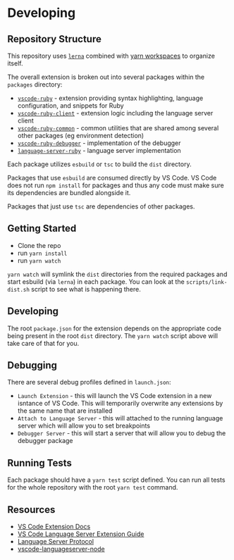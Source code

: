 # Developing

## Repository Structure

This repository uses [`lerna`](https://github.com/lerna/lerna) combined with [yarn workspaces](https://yarnpkg.com/lang/en/docs/workspaces/) to organize itself.

The overall extension is broken out into several packages within the `packages` directory:

- [`vscode-ruby`](https://github.com/rubyide/vscode-ruby/blob/main/packages/vscode-ruby) - extension providing syntax highlighting, language configuration, and snippets for Ruby
- [`vscode-ruby-client`](https://github.com/rubyide/vscode-ruby/blob/main/packages/vscode-ruby-client) - extension logic including the language server client
- [`vscode-ruby-common`](https://github.com/rubyide/vscode-ruby/blob/main/packages/vscode-ruby-common) - common utilities that are shared among several other packages (eg environment detection)
- [`vscode-ruby-debugger`](https://github.com/rubyide/vscode-ruby/blob/main/packages/vscode-ruby-debugger) - implementation of the debugger
- [`language-server-ruby`](https://github.com/rubyide/vscode-ruby/blob/main/packages/language-server-ruby) - language server implementation
  <!-- - [`ruby-debug-ide-protocol`](https://github.com/rubyide/vscode-ruby/blob/main/packages/ruby-debug-ide-protocol) - implementation of the [ruby-debug-ide protocol](https://github.com/ruby-debug/ruby-debug-ide/blob/main/protocol-spec.md) -->

Each package utilizes `esbuild` or `tsc` to build the `dist` directory.

Packages that use `esbuild` are consumed directly by VS Code. VS Code does not run `npm install` for packages and thus any code must make sure its dependencies are bundled alongside it.

Packages that just use `tsc` are dependencies of other packages.

## Getting Started

- Clone the repo
- run `yarn install`
- run `yarn watch`

`yarn watch` will symlink the `dist` directories from the required packages and start esbuild (via `lerna`) in each package. You can look at the `scripts/link-dist.sh` script to see what is happening there.

## Developing

The root `package.json` for the extension depends on the appropriate code being present in the root `dist` directory. The `yarn watch` script above will take care of that for you.

## Debugging

There are several debug profiles defined in `launch.json`:

- `Launch Extension` - this will launch the VS Code extension in a new isntance of VS Code. This will temporarily overwrite any extensions by the same name that are installed
- `Attach to Language Server` - this will attached to the running language server which will allow you to set breakpoints
- `Debugger Server` - this will start a server that will allow you to debug the debugger package

## Running Tests

Each package should have a `yarn test` script defined. You can run all tests for the whole repository with the root `yarn test` command.

## Resources

- [VS Code Extension Docs](https://code.visualstudio.com/api)
- [VS Code Language Server Extension Guide](https://code.visualstudio.com/api/language-extensions/language-server-extension-guide)
- [Language Server Protocol](https://microsoft.github.io/language-server-protocol/)
- [vscode-languageserver-node](https://github.com/microsoft/vscode-languageserver-node)
